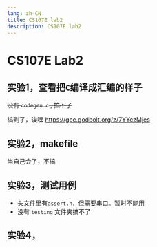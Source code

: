 ```yaml
---
lang: zh-CN
title: CS107E lab2
description: CS107E lab2
---
```


# CS107E Lab2

## 实验1，查看把`C`编译成汇编的样子

~~没有 `codegen.c` , 搞不了~~

搞到了，诶嘿 https://gcc.godbolt.org/z/7YYczMjes

## 实验2，makefile

当自己会了，不搞

## 实验3，测试用例

- 头文件里有`assert.h`，但需要串口。暂时不能用
- 没有 `testing` 文件夹搞不了

## 实验4，